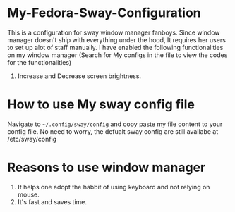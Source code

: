 # My-Fedora-Sway-Configuration

This is a configuration for sway window manager fanboys. Since window manager doesn't ship with everything under the hood, It requires her
users to set up alot of staff manually. I have enabled the following functionalities on my window manager (Search for My configs in the file to view the codes for the functionalities)
1. Increase and Decrease screen brightness.

# How to use My sway config file
Navigate to `~/.config/sway/config` and copy paste my file content to your config file. No need to worry, the defualt sway config are still availabe at /etc/sway/config

# Reasons to use window manager
1. It helps one adopt the habbit of using keyboard and not relying on mouse.
2. It's fast and saves time.
